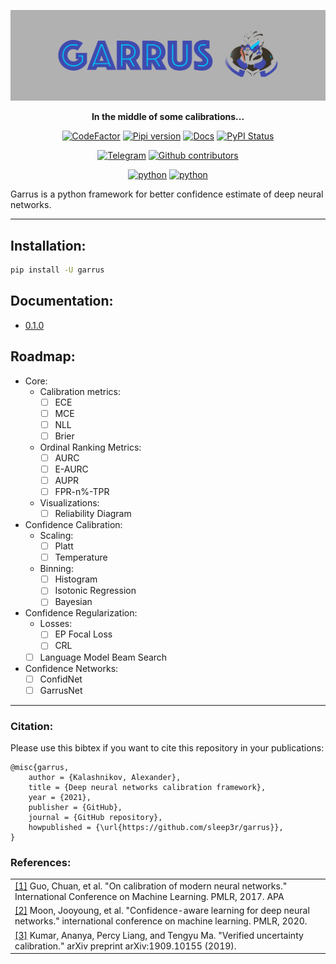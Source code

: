 <div align="center">

[![Garrus logo](https://github.com/sleep3r/pics/blob/main/garrus_pics/garrus-main.png?raw=true)](https://github.com/sleep3r/garrus)

**In the middle of some calibrations...**

[![CodeFactor](https://www.codefactor.io/repository/github/sleep3r/garrus/badge)](https://www.codefactor.io/repository/github/sleep3r/garrus)
[![Pipi version](https://img.shields.io/pypi/v/garrus.svg)](https://pypi.org/project/garrus/)
[![Docs](https://img.shields.io/badge/dynamic/json.svg?label=docs&url=https%3A%2F%2Fpypi.org%2Fpypi%2Fgarrus%2Fjson&query=%24.info.version&colorB=brightgreen&prefix=v)](https://github.com/sleep3r/garrus/wiki)
[![PyPI Status](https://pepy.tech/badge/garrus)](https://pepy.tech/project/garrus)

[![Telegram](https://img.shields.io/badge/author-telegram-blue)](https://t.me/sleep3r)
[![Github contributors](https://img.shields.io/github/contributors/sleep3r/garrus.svg?logo=github&logoColor=white)](https://github.com/sleep3r/garrus/graphs/contributors)

[![python](https://img.shields.io/badge/python_3.6-passing-success)](https://github.com/sleep3r/garrus/badge.svg?branch=master&event=push)
[![python](https://img.shields.io/badge/python_3.7-passing-success)](https://github.com/sleep3r/garrus/badge.svg?branch=master&event=push)
</div>

Garrus is a python framework for better confidence estimate of deep neural networks.

----

## Installation:
```bash
pip install -U garrus
```

## Documentation:
  - [0.1.0](https://github.com/sleep3r/garrus/wiki)

## Roadmap:
- Core:
  - Calibration metrics:
    - [ ] ECE
    - [ ] MCE
    - [ ] NLL
    - [ ] Brier
  - Ordinal Ranking Metrics:
    - [ ] AURC
    - [ ] E-AURC
    - [ ] AUPR
    - [ ] FPR-n%-TPR
  - Visualizations:
    - [ ] Reliability Diagram
- Confidence Calibration:
    - Scaling:
      - [ ] Platt
      - [ ] Temperature
    - Binning: 
      - [ ] Histogram
      - [ ] Isotonic Regression
      - [ ] Bayesian
- Confidence Regularization:
  - Losses:
    - [ ] EP Focal Loss
    - [ ] CRL
  - [ ] Language Model Beam Search
- Confidence Networks:
  - [ ] ConfidNet
  - [ ] GarrusNet

---

### Citation:
Please use this bibtex if you want to cite this repository in your publications:

    @misc{garrus,
        author = {Kalashnikov, Alexander},
        title = {Deep neural networks calibration framework},
        year = {2021},
        publisher = {GitHub},
        journal = {GitHub repository},
        howpublished = {\url{https://github.com/sleep3r/garrus}},
    }
 
 
### References:
|   |
|---|
| [[1]](https://arxiv.org/pdf/1706.04599.pdf) Guo, Chuan, et al. "On calibration of modern neural networks." International Conference on Machine Learning. PMLR, 2017. APA |
| [[2]](https://arxiv.org/pdf/2007.01458.pdf) Moon, Jooyoung, et al. "Confidence-aware learning for deep neural networks." international conference on machine learning. PMLR, 2020. |
| [[3]](https://arxiv.org/pdf/1909.10155.pdf) Kumar, Ananya, Percy Liang, and Tengyu Ma. "Verified uncertainty calibration." arXiv preprint arXiv:1909.10155 (2019). |